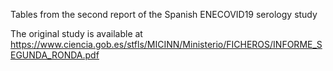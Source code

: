 Tables from the second report of the Spanish ENECOVID19 serology study

The original study is available at https://www.ciencia.gob.es/stfls/MICINN/Ministerio/FICHEROS/INFORME_SEGUNDA_RONDA.pdf

